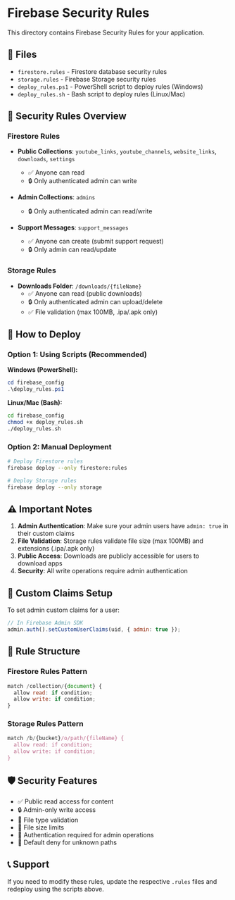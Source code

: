 # Firebase Security Rules

This directory contains Firebase Security Rules for your application.

## 📁 Files

- `firestore.rules` - Firestore database security rules
- `storage.rules` - Firebase Storage security rules
- `deploy_rules.ps1` - PowerShell script to deploy rules (Windows)
- `deploy_rules.sh` - Bash script to deploy rules (Linux/Mac)

## 🔐 Security Rules Overview

### Firestore Rules
- **Public Collections**: `youtube_links`, `youtube_channels`, `website_links`, `downloads`, `settings`
  - ✅ Anyone can read
  - 🔒 Only authenticated admin can write

- **Admin Collections**: `admins`
  - 🔒 Only authenticated admin can read/write

- **Support Messages**: `support_messages`
  - ✅ Anyone can create (submit support request)
  - 🔒 Only admin can read/update

### Storage Rules
- **Downloads Folder**: `/downloads/{fileName}`
  - ✅ Anyone can read (public downloads)
  - 🔒 Only authenticated admin can upload/delete
  - ✅ File validation (max 100MB, .ipa/.apk only)

## 🚀 How to Deploy

### Option 1: Using Scripts (Recommended)

**Windows (PowerShell):**
```powershell
cd firebase_config
.\deploy_rules.ps1
```

**Linux/Mac (Bash):**
```bash
cd firebase_config
chmod +x deploy_rules.sh
./deploy_rules.sh
```

### Option 2: Manual Deployment

```bash
# Deploy Firestore rules
firebase deploy --only firestore:rules

# Deploy Storage rules
firebase deploy --only storage
```

## ⚠️ Important Notes

1. **Admin Authentication**: Make sure your admin users have `admin: true` in their custom claims
2. **File Validation**: Storage rules validate file size (max 100MB) and extensions (.ipa/.apk only)
3. **Public Access**: Downloads are publicly accessible for users to download apps
4. **Security**: All write operations require admin authentication

## 🔧 Custom Claims Setup

To set admin custom claims for a user:

```javascript
// In Firebase Admin SDK
admin.auth().setCustomUserClaims(uid, { admin: true });
```

## 📝 Rule Structure

### Firestore Rules Pattern
```javascript
match /collection/{document} {
  allow read: if condition;
  allow write: if condition;
}
```

### Storage Rules Pattern
```javascript
match /b/{bucket}/o/path/{fileName} {
  allow read: if condition;
  allow write: if condition;
}
```

## 🛡️ Security Features

- ✅ Public read access for content
- 🔒 Admin-only write access
- 📁 File type validation
- 📏 File size limits
- 🔐 Authentication required for admin operations
- 🚫 Default deny for unknown paths

## 📞 Support

If you need to modify these rules, update the respective `.rules` files and redeploy using the scripts above.